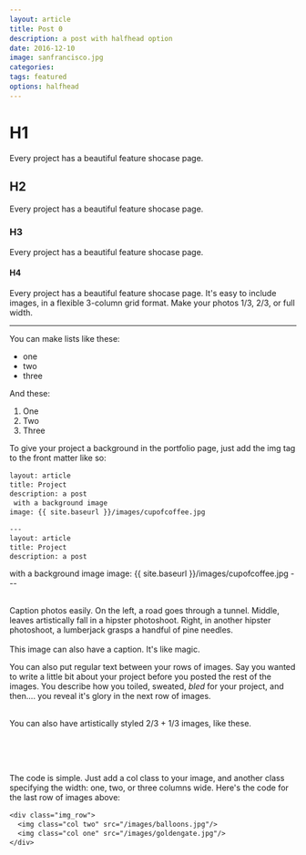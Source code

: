 ```yaml
---
layout: article
title: Post 0
description: a post with halfhead option
date: 2016-12-10
image: sanfrancisco.jpg
categories:
tags: featured
options: halfhead
---
```


# H1
Every project has a beautiful feature shocase page.
## H2
Every project has a beautiful feature shocase page.
### H3
Every project has a beautiful feature shocase page.

#### H4
Every project has a beautiful feature shocase page. It's easy to include images, in a flexible 3-column grid format. Make your photos 1/3, 2/3, or full width.

--------
You can make lists like these:
  * one
  * two
  * three

And these:
  1. One
  2. Two
  3. Three

To give your project a background in the portfolio page, just add the img tag to the front matter like so:

```
layout: article
title: Project
description: a post
 with a background image
image: {{ site.baseurl }}/images/cupofcoffee.jpg
```

	---
	layout: article
	title: Project
	description: a post
 with a background image
	image: {{ site.baseurl }}/images/cupofcoffee.jpg
	---


<div class="img_row">
	<img class="col one" src="{{ site.baseurl }}/images/tunnel.jpg" alt="" title="example image"/>
	<img class="col one" src="{{ site.baseurl }}/images/2.jpg" alt="" title="example image"/>
	<img class="col one" src="{{ site.baseurl }}/images/pines.jpg" alt="" title="example image"/>
</div>
<div class="col three caption">
	Caption photos easily. On the left, a road goes through a tunnel. Middle, leaves artistically fall in a hipster photoshoot. Right, in another hipster photoshoot, a lumberjack grasps a handful of pine needles.
</div>
<div class="img_row">
	<img class="col three" src="{{ site.baseurl }}/images/5.jpg" alt="" title="example image"/>
</div>
<div class="col three caption">
	This image can also have a caption. It's like magic.
</div>

You can also put regular text between your rows of images. Say you wanted to write a little bit about your project before you posted the rest of the images. You describe how you toiled, sweated, *bled* for your project, and then.... you reveal it's glory in the next row of images.


<div class="img_row">
	<img class="col two" src="{{ site.baseurl }}/images/balloons.jpg" alt="" title="example image"/>
	<img class="col one" src="{{ site.baseurl }}/images/goldengate.jpg" alt="" title="example image"/>
</div>
<div class="col three caption">
	You can also have artistically styled 2/3 + 1/3 images, like these.
</div>


<br/><br/><br/>


The code is simple. Just add a col class to your image, and another class specifying the width: one, two, or three columns wide. Here's the code for the last row of images above:

	<div class="img_row">
	  <img class="col two" src="/images/balloons.jpg"/>
	  <img class="col one" src="/images/goldengate.jpg"/>
	</div>
